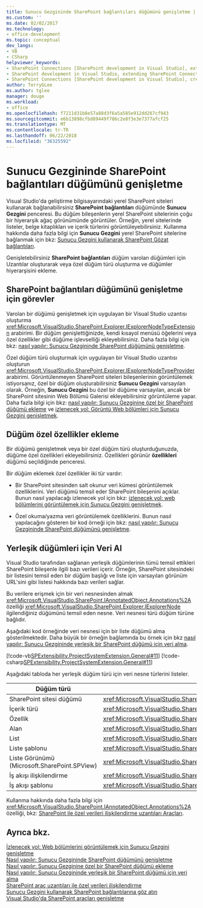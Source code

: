 ```yaml
---
title: Sunucu Gezgininde SharePoint bağlantıları düğümünü genişletme | Microsoft Docs
ms.custom: ''
ms.date: 02/02/2017
ms.technology:
- office-development
ms.topic: conceptual
dev_langs:
- VB
- CSharp
helpviewer_keywords:
- SharePoint Connections [SharePoint development in Visual Studio], extending a node
- SharePoint development in Visual Studio, extending SharePoint Connections node in Server Explorer
- SharePoint Connections [SharePoint development in Visual Studio], creating a new node type
author: TerryGLee
ms.author: tglee
manager: douge
ms.workload:
- office
ms.openlocfilehash: f7211d31b8e57a88d3f6a5a585e912dd267cf943
ms.sourcegitcommit: e6b13898cfbd89449f786c2e8f3e3e7377afcf25
ms.translationtype: MT
ms.contentlocale: tr-TR
ms.lasthandoff: 06/22/2018
ms.locfileid: "36325592"
---
```

# <a name="extend-the-sharepoint-connections-node-in-server-explorer"></a>Sunucu Gezgininde SharePoint bağlantıları düğümünü genişletme
  Visual Studio'da geliştirme bilgisayarındaki yerel SharePoint siteleri kullanarak bağlanabilirsiniz **SharePoint bağlantıları** düğümünde **Sunucu Gezgini** penceresi. Bu düğüm bileşenlerin yerel SharePoint sitelerinin çoğu bir hiyerarşik ağaç görünümünde görüntüler. Örneğin, yerel sitelerinde listeler, belge kitaplıkları ve içerik türlerini görüntüleyebilirsiniz. Kullanma hakkında daha fazla bilgi için **Sunucu Gezgini** yerel SharePoint sitelerine bağlanmak için bkz: [Sunucu Gezgini kullanarak SharePoint Gözat bağlantıları](../sharepoint/browsing-sharepoint-connections-using-server-explorer.md).  
  
 Genişletebilirsiniz **SharePoint bağlantıları** düğüm varolan düğümleri için Uzantılar oluşturarak veya özel düğüm türü oluşturma ve düğümler hiyerarşisini ekleme.  
  
## <a name="tasks-for-extending-the-sharepoint-connections-node"></a>SharePoint bağlantıları düğümünü genişletme için görevler
 Varolan bir düğümü genişletmek için uygulayan bir Visual Studio uzantısı oluşturma <xref:Microsoft.VisualStudio.SharePoint.Explorer.IExplorerNodeTypeExtension> arabirimi. Bir düğüm genişlettiğinizde, kendi kısayol menüsü öğelerini veya özel özellikler gibi düğüme işlevselliği ekleyebilirsiniz. Daha fazla bilgi için bkz: [nasıl yapılır: Sunucu Gezgininde SharePoint düğümünü genişletme](../sharepoint/how-to-extend-a-sharepoint-node-in-server-explorer.md).  
  
 Özel düğüm türü oluşturmak için uygulayan bir Visual Studio uzantısı oluşturun <xref:Microsoft.VisualStudio.SharePoint.Explorer.IExplorerNodeTypeProvider> arabirimi. Görüntülenmeyen SharePoint siteleri bileşenlerinin görüntülemek istiyorsanız, özel bir düğüm oluşturabilirsiniz **Sunucu Gezgini** varsayılan olarak. Örneğin, **Sunucu Gezgini** bu özel bir düğüme varsayılan, ancak bir SharePoint sitesinin Web Bölümü Galerisi ekleyebilirsiniz görüntüleme yapar. Daha fazla bilgi için bkz: [nasıl yapılır: Sunucu Gezginine özel bir SharePoint düğümü ekleme](../sharepoint/how-to-add-a-custom-sharepoint-node-to-server-explorer.md) ve [izlenecek yol: Görüntü Web bölümleri için Sunucu Gezgini genişletmek](../sharepoint/walkthrough-extending-server-explorer-to-display-web-parts.md).  
  
## <a name="add-custom-properties-to-nodes"></a>Düğüm özel özellikler ekleme
 Bir düğümü genişletmek veya bir özel düğüm türü oluşturduğunuzda, düğüme özel özellikleri ekleyebilirsiniz. Özellikleri görünür **özellikleri** düğümü seçildiğinde penceresi.  
  
 Bir düğüm eklemek özel özellikler iki tür vardır:  
  
-   Bir SharePoint sitesinden salt okunur veri kümesi görüntülemek özelliklerini. Veri düğümü temsil eder SharePoint bileşenini açıklar. Bunun nasıl yapılacağı izlenecek yol için bkz: [izlenecek yol: web bölümlerini görüntülemek için Sunucu Gezgini genişletmek](../sharepoint/walkthrough-extending-server-explorer-to-display-web-parts.md).  
  
-   Özel okuma/yazma veri görüntülemek özelliklerini. Bunun nasıl yapılacağını gösteren bir kod örneği için bkz: [nasıl yapılır: Sunucu Gezgininde SharePoint düğümünü genişletme](../sharepoint/how-to-extend-a-sharepoint-node-in-server-explorer.md).  
  
## <a name="get-data-for-built-in-nodes"></a>Yerleşik düğümleri için Veri Al
 Visual Studio tarafından sağlanan yerleşik düğümlerinin tümü temsil ettikleri SharePoint bileşenle ilgili bazı verileri içerir. Örneğin, SharePoint sitesindeki bir listesini temsil eden bir düğüm başlığı ve liste için varsayılan görünüm URL'sini gibi listesi hakkında bazı verileri sağlar.  
  
 Bu verilere erişmek için bir veri nesnesinden almak <xref:Microsoft.VisualStudio.SharePoint.IAnnotatedObject.Annotations%2A> özelliği <xref:Microsoft.VisualStudio.SharePoint.Explorer.IExplorerNode> ilgilendiğiniz düğümünü temsil eden nesne. Veri nesnesi türü düğüm türüne bağlıdır.  
  
 Aşağıdaki kod örneğinde veri nesnesi için bir liste düğümü alma gösterilmektedir. Daha büyük bir örneğin bağlamında bu örnek için bkz [nasıl yapılır: Sunucu Gezgininde yerleşik bir SharePoint düğümü için veri alma](../sharepoint/how-to-get-data-for-a-built-in-sharepoint-node-in-server-explorer.md).  
  
 [!code-vb[SPExtensibility.ProjectSystemExtension.General#11](../sharepoint/codesnippet/VisualBasic/projectsystemexamples/extension/serverexplorerextensionnodeinfo.vb#11)]
 [!code-csharp[SPExtensibility.ProjectSystemExtension.General#11](../sharepoint/codesnippet/CSharp/projectsystemexamples/extension/serverexplorerextensionnodeinfo.cs#11)]  
  
 Aşağıdaki tabloda her yerleşik düğüm türü için veri nesne türlerini listeler.  
  
|Düğüm türü|Veri nesnesi türü|  
|---------------|----------------------|  
|SharePoint sitesi düğümü|<xref:Microsoft.VisualStudio.SharePoint.Explorer.IExplorerSiteNodeInfo>|  
|İçerik türü|<xref:Microsoft.VisualStudio.SharePoint.Explorer.Extensions.IContentTypeNodeInfo>|  
|Özellik|<xref:Microsoft.VisualStudio.SharePoint.Explorer.Extensions.IFeatureNodeInfo>|  
|Alan|<xref:Microsoft.VisualStudio.SharePoint.Explorer.Extensions.IFieldNodeInfo>|  
|List|<xref:Microsoft.VisualStudio.SharePoint.Explorer.Extensions.IListNodeInfo>|  
|Liste şablonu|<xref:Microsoft.VisualStudio.SharePoint.Explorer.Extensions.IListTemplateNodeInfo>|  
|Liste Görünümü (Microsoft.SharePoint.SPView)|<xref:Microsoft.VisualStudio.SharePoint.Explorer.Extensions.IListViewNodeInfo>|  
|İş akışı ilişkilendirme|<xref:Microsoft.VisualStudio.SharePoint.Explorer.Extensions.IWorkflowAssociationNodeInfo>|  
|İş akışı şablonu|<xref:Microsoft.VisualStudio.SharePoint.Explorer.Extensions.IWorkflowTemplateNodeInfo>|  
  
 Kullanma hakkında daha fazla bilgi için <xref:Microsoft.VisualStudio.SharePoint.IAnnotatedObject.Annotations%2A> özelliği, bkz: [SharePoint ile özel verileri ilişkilendirme uzantıları Araçları](../sharepoint/associating-custom-data-with-sharepoint-tools-extensions.md).  
  
## <a name="see-also"></a>Ayrıca bkz.
 [İzlenecek yol: Web bölümlerini görüntülemek için Sunucu Gezgini genişletme](../sharepoint/walkthrough-extending-server-explorer-to-display-web-parts.md)   
 [Nasıl yapılır: Sunucu Gezgininde SharePoint düğümünü genişletme](../sharepoint/how-to-extend-a-sharepoint-node-in-server-explorer.md)   
 [Nasıl yapılır: Sunucu Gezginine özel bir SharePoint düğümü ekleme](../sharepoint/how-to-add-a-custom-sharepoint-node-to-server-explorer.md)   
 [Nasıl yapılır: Sunucu Gezgininde yerleşik bir SharePoint düğümü için veri alma](../sharepoint/how-to-get-data-for-a-built-in-sharepoint-node-in-server-explorer.md)   
 [SharePoint araç uzantıları ile özel verileri ilişkilendirme](../sharepoint/associating-custom-data-with-sharepoint-tools-extensions.md)   
 [Sunucu Gezgini kullanarak SharePoint bağlantılarına göz atın](../sharepoint/browsing-sharepoint-connections-using-server-explorer.md)   
 [Visual Studio'da SharePoint araçları genişletme](../sharepoint/extending-the-sharepoint-tools-in-visual-studio.md)  
  
  
